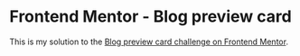 # Frontend Mentor - Blog preview card

This is my solution to the [Blog preview card challenge on Frontend Mentor](https://www.frontendmentor.io/challenges/blog-preview-card-ckPaj01IcS).

